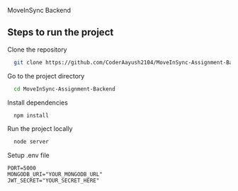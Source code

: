 

MoveInSync Backend


## Steps to run the project



Clone the repository

```bash
  git clone https://github.com/CoderAayush2104/MoveInSync-Assignment-Backend.git
```

Go to the project directory

```bash
  cd MoveInSync-Assignment-Backend
```

Install dependencies
```bash
  npm install
```
Run the project locally

```bash
  node server
```
Setup .env file 
```
PORT=5000
MONGODB_URI="YOUR_MONGODB_URL"
JWT_SECRET="YOUR_SECRET_HERE"
```

